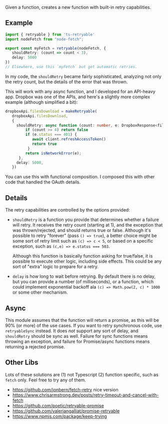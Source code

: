 Given a function, creates a new function with built-in retry capabilities.

## Example
```ts
import { retryable } from 'ts-retryable'
import nodeFetch from "node-fetch";

export const myFetch = retryable(nodeFetch, {
   shouldRetry: (count => count < 3),
   delay: 5000
})
// Elsewhere, use this `myFetch` but get automatic retries.
```
In my code, the `shouldRetry` became fairly sophisticated, analyzing not only the retry count, but the details of the error that was thrown.

This will work with any async function, and I developed for an API-heavy app. Dropbox was one of the APIs, and here's a slightly more complex example (although simplified a bit):

```ts
dropboxApi.filesDownload = makeRetryable(
   dropboxApi.filesDownload, 
   {
     shouldRetry: async function (count: number, e: DropboxResponse<files.FileMetadata>): Promise<boolean> {
         if (count >= 4) return false
         if (e.status === 401) {
            await client.refreshAccessToken()
            return true
          }
         return isNetworkError(e);
      },
     delay: 5000,
   })
```
You can use this with functional composition. I composed this with other code that handled the OAuth details.

## Details    

The retry capabilities are controlled by the options provided:

-  `shouldRetry` is a function you provide that determines whether a
   failure will retry. It receives the retry count (starting at 1), and
   the exception that was thrown/rejected, and should returns true or false.
   Although it's possible to retry "forever" (pass `() => true`), a better
   choice might be some sort of retry limit such as `(c) => c < 5`, or
   based on a specific exception, such as `(c,e) => e.status === 503`.

   Although this function is basically function asking for true/false,
   it is possible to execute other logic, including side effects.
   This could be any sort of "extra" logic to prepare for a retry.

-  `delay` is how long to wait before retrying. By default there is no delay,
   but you can provide a number (of milliseconds), or a function, which
   could implement exponential backoff ala `(c) => Math.pow(2, c) * 1000`
   or some other mechanism.

## Async

This module assumes that the function will return a promise, as this will be 90% (or more) of the use cases. If you want to retry synchronous code, use `retryableSync` instead. It does *not* support any sort of delay, and `shouldRetry` should be sync as well. Failure for sync functions means throwing an exception, and
failure for Promise/async functions means returning a rejected promise.


## Other Libs

Lots of these solutions are (1) not Typescript (2) function specific, such as `fetch` only. Feel free to try any of them.

- https://github.com/jonbern/fetch-retry nice version
- https://www.chrisarmstrong.dev/posts/retry-timeout-and-cancel-with-fetch
- https://github.com/poetic/retryable-promise
- https://github.com/valeriangalliat/promise-retryable
- https://www.npmjs.com/package/keep-trying
